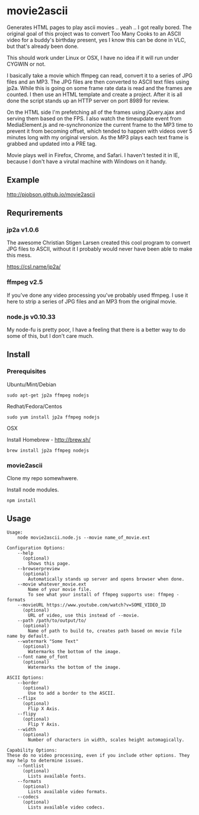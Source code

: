 # movie2ascii

Generates HTML pages to play ascii movies .. yeah .. I got really bored. The original goal of this project was to
convert Too Many Cooks to an ASCII video for a buddy's birthday present, yes I know this can be done in VLC, but
that's already been done.

This should work under Linux or OSX, I have no idea if it will run under CYGWIN or not.

I basically take a movie which ffmpeg can read, convert it to a series of JPG files and an MP3.  The JPG files are
then converted to ASCII text files using jp2a.  While this is going on some frame rate data is read and the frames
are counted.  I then use an HTML template and create a project.  After it is all done the script stands up an HTTP
server on port 8989 for review.

On the HTML side I'm prefetching all of the frames using jQuery.ajax and serving them based on the FPS.  I also watch
the timeupdate event from MediaElement.js and re-synchrononize the current frame to the MP3 time to prevent it from
becoming offset, which tended to happen with videos over 5 minutes long with my original version.  As the MP3 plays
each text frame is grabbed and updated into a PRE tag.

Movie plays well in Firefox, Chrome, and Safari.  I haven't tested it in IE, because I don't have a virutal machine
with Windows on it handy.

## Example

http://pjobson.github.io/movie2ascii

## Requrirements

### jp2a v1.0.6
The awesome Christian Stigen Larsen created this cool program to convert JPG files to ASCII, without it I probably would
never have been able to make this mess.

https://csl.name/jp2a/

### ffmpeg v2.5
If you've done any video processing you've probably used ffmpeg.  I use it here to strip a series of JPG files and an MP3 from
the original movie.

### node.js v0.10.33
My node-fu is pretty poor, I have a feeling that there is a better way to do some of this, but I don't care much.

## Install

### Prerequisites

Ubuntu/Mint/Debian
```
sudo apt-get jp2a ffmpeg nodejs
```
Redhat/Fedora/Centos
```
sudo yum install jp2a ffmpeg nodejs
```
OSX

Install Homebrew - http://brew.sh/
```
brew install jp2a ffmpeg nodejs
```

### movie2ascii

Clone my repo somewhwere.

Install node modules.

```
npm install
```

## Usage

```
Usage:
	node movie2ascii.node.js --movie name_of_movie.ext

Configuration Options:
	--help
	  (optional)
		Shows this page.
	--browserpreview
	  (optional)
		Automatically stands up server and opens browser when done.
	--movie whatever_movie.ext
		Name of your movie file.
		To see what your install of ffmpeg supports use: ffmpeg -formats
	--movieURL https://www.youtube.com/watch?v=SOME_VIDEO_ID
	  (optional)
		URL of video, use this instead of --movie.
	--path /path/to/output/to/
	  (optional)
		Name of path to build to, creates path based on movie file name by default.
	--watermark "Some Text"
	  (optional)
		Watermarks the bottom of the image.
	--font name_of_font
	  (optional)
		Watermarks the bottom of the image.

ASCII Options:
	--border
	  (optional)
		Use to add a border to the ASCII.
	--flipx
	  (optional)
		Flip X Axis.
	--flipy
	  (optional)
		Flip Y Axis.
	--width
	  (optional)
		Number of characters in width, scales height automagically.

Capability Options:
These do no video processing, even if you include other options. They may help to determine issues.
	--fontlist
	  (optional)
		Lists available fonts.
	--formats
	  (optional)
		Lists available video formats.
	--codecs
	  (optional)
		Lists available video codecs.

```

